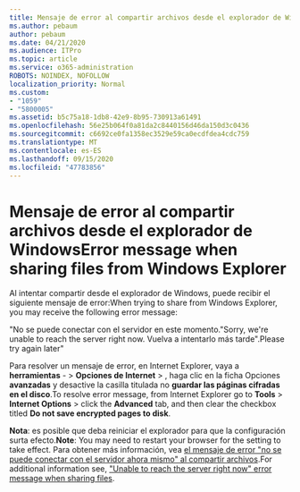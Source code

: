 ```yaml
---
title: Mensaje de error al compartir archivos desde el explorador de Windows
ms.author: pebaum
author: pebaum
ms.date: 04/21/2020
ms.audience: ITPro
ms.topic: article
ms.service: o365-administration
ROBOTS: NOINDEX, NOFOLLOW
localization_priority: Normal
ms.custom:
- "1059"
- "5800005"
ms.assetid: b5c75a18-1db8-42e9-8b95-730913a61491
ms.openlocfilehash: 56e25b064f0a81da2c8440156d46da150d3c0436
ms.sourcegitcommit: c6692ce0fa1358ec3529e59ca0ecdfdea4cdc759
ms.translationtype: MT
ms.contentlocale: es-ES
ms.lasthandoff: 09/15/2020
ms.locfileid: "47783856"
---
```

# <a name="error-message-when-sharing-files-from-windows-explorer"></a><span data-ttu-id="34b10-102">Mensaje de error al compartir archivos desde el explorador de Windows</span><span class="sxs-lookup"><span data-stu-id="34b10-102">Error message when sharing files from Windows Explorer</span></span>

<span data-ttu-id="34b10-103">Al intentar compartir desde el explorador de Windows, puede recibir el siguiente mensaje de error:</span><span class="sxs-lookup"><span data-stu-id="34b10-103">When trying to share from Windows Explorer, you may receive the following error message:</span></span>
  
<span data-ttu-id="34b10-104">"No se puede conectar con el servidor en este momento.</span><span class="sxs-lookup"><span data-stu-id="34b10-104">"Sorry, we're unable to reach the server right now.</span></span> <span data-ttu-id="34b10-105">Vuelva a intentarlo más tarde".</span><span class="sxs-lookup"><span data-stu-id="34b10-105">Please try again later"</span></span>
  
<span data-ttu-id="34b10-106">Para resolver un mensaje de error, en Internet Explorer, vaya a **herramientas** - \> **Opciones de Internet** \> , haga clic en la ficha Opciones **avanzadas** y desactive la casilla titulada no **guardar las páginas cifradas en el disco**.</span><span class="sxs-lookup"><span data-stu-id="34b10-106">To resolve error message, from Internet Explorer go to **Tools** \> **Internet Options** \> click the **Advanced** tab, and then clear the checkbox titled **Do not save encrypted pages to disk**.</span></span>
  
 <span data-ttu-id="34b10-107">**Nota**: es posible que deba reiniciar el explorador para que la configuración surta efecto.</span><span class="sxs-lookup"><span data-stu-id="34b10-107">**Note**: You may need to restart your browser for the setting to take effect.</span></span> <span data-ttu-id="34b10-108">Para obtener más información, vea [el mensaje de error "no se puede conectar con el servidor ahora mismo" al compartir archivos](https://go.microsoft.com/fwlink/?linkid=2022914).</span><span class="sxs-lookup"><span data-stu-id="34b10-108">For additional information see, ["Unable to reach the server right now" error message when sharing files](https://go.microsoft.com/fwlink/?linkid=2022914).</span></span>
  
